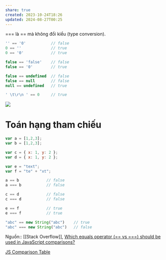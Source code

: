 ```yaml
---
share: true
created: 2023-10-24T18:26
updated: 2024-08-27T00:25
---
```

=== là == mà không đổi kiểu (type conversion).

```js
'' == '0'           // false
0 == ''             // true
0 == '0'            // true

false == 'false'    // false
false == '0'        // true

false == undefined  // false
false == null       // false
null == undefined   // true

' \t\r\n ' == 0     // true
```

![](https://i.stack.imgur.com/yISob.png) 
# Toán hạng tham chiếu
```js
var a = [1,2,3];
var b = [1,2,3];

var c = { x: 1, y: 2 };
var d = { x: 1, y: 2 };

var e = "text";
var f = "te" + "xt";

a == b            // false
a === b           // false

c == d            // false
c === d           // false

e == f            // true
e === f           // true
```

```js
"abc" == new String("abc")    // true
"abc" === new String("abc")   // false
```
Nguồn:: [[Stack Overflow]], [Which equals operator (== vs ===) should be used in JavaScript comparisons?](https://stackoverflow.com/a/359509/3416774)

[JS Comparison Table](https://dorey.github.io/JavaScript-Equality-Table/unified/)